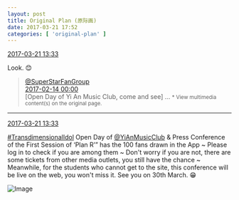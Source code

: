 ```yaml
---
layout: post
title: Original Plan (原际画)
date: 2017-03-21 17:52
categories: [ 'original-plan' ]
---
```


<div class="weibo-info">
  <a href="http://weibo.com/5626539553/EAOhe0skG">2017-03-21 13:33</a>
</div>

Look. :blush:

<!-- more -->

> <div class="weibo-post-name">
>   <a href="http://weibo.com/sfantuan">@SuperStarFanGroup</a>
> </div>
> <div class="weibo-info">
>   <a href="http://weibo.com/5590124843/EvoZA9evT">2017-02-14 00:00</a>
> </div>
> [Open Day of Yi An Music Club, come and see] …  
> <small>* View multimedia content(s) on the original page.</small>

---

<div class="weibo-info">
  <a href="http://weibo.com/5626539553/EAOhe0skG">2017-03-21 13:33</a>
</div>

[#TransdimensionalIdol](http://weibo.com/p/100808fab985aab0bfb2724bf4d29856cf6ee7) Open Day of [@YiAnMusicClub](http://weibo.com/u/6094546964) & Press Conference of the First Session of ‘Plan R’” has the 100 fans drawn in the App ~ Please log in to check if you are among them ~ Don't worry if you are not, there are some tickets from other media outlets, you still have the chance ~ Meanwhile, for the students who cannot get to the site, this conference will be live on the web, you won't miss it. See you on 30th March. :grin:

![Image](http://wx3.sinaimg.cn/mw690/0068MnXXgy1fduei2bddcj30m80vghap.jpg)
